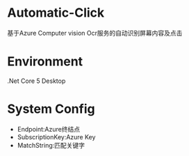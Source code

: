 # Automatic-Click
基于Azure Computer vision Ocr服务的自动识别屏幕内容及点击

# Environment
.Net Core 5 Desktop

# System Config
- Endpoint:Azure终结点
- SubscriptionKey:Azure Key
- MatchString:匹配关键字